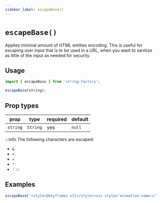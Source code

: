 ```yaml
---
sidebar_label: escapeBase()
---
```


# `escapeBase()`
Applies minimal amount of HTML entities encoding. This is useful for escaping user input that is to be used in a URL, when you want to sanitize as little of the input as needed for security. 

## Usage
```javascript
import { escapeBase } from 'string-factory';

escapeBase(string);
```


## Prop types
| prop     | type     | required | default   |
|----------|----------|----------|-----------|
| `string` | `String` | yes      | `null`    |

:::info
The following characters are escaped:

- `&`
- `<`
- `>`
- `"`
- `'`
:::

## Examples
```javascript
escapeBase('<style>@keyframes x{}</style><xss style="animation-name:x" onanimationend="alert(1)"></xss>') // "&lt;style&gt;@keyframes x{}&lt;/style&gt;&lt;xss style=&quot;animation-name:x&quot; onanimationend=&quot;alert(1)&quot;&gt;&lt;/xss&gt;"
```
